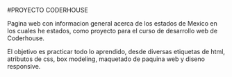 #PROYECTO CODERHOUSE

Pagina web con informacion general acerca de los estados de Mexico en los cuales he estados, como proyecto para el curso de desarrollo web de Coderhouse.

El objetivo es practicar todo lo aprendido, desde diversas etiquetas de html, atributos de css, box modeling, maquetado de paquina web y diseno responsive.
